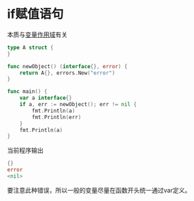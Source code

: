 # if赋值语句

本质与[变量作用域](../go-yu-yan-ji-chu/bian-liang/#bian-liang-zuo-yong-yu)有关

```go
type A struct {
}

func newObject() (interface{}, error) {
	return A{}, errors.New("error")
}

func main() {
	var a interface{}
	if a, err := newObject(); err != nil {
		fmt.Println(a)
		fmt.Println(err)
	}
	fmt.Println(a)
}
```

当前程序输出

```go
{}
error
<nil>
```

要注意此种错误，所以一般的变量尽量在函数开头统一通过var定义。

